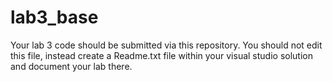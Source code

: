 # lab3_base
Your lab 3 code should be submitted via this repository. You should not edit this file, instead create a Readme.txt file within your visual studio solution and document your lab there.

